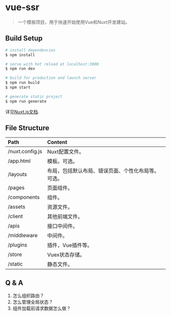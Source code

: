 # vue-ssr

> 一个模板项目，用于快速开始使用Vue和Nuxt开发建站。

## Build Setup

``` bash
# install dependencies
$ npm install

# serve with hot reload at localhost:3000
$ npm run dev

# build for production and launch server
$ npm run build
$ npm start

# generate static project
$ npm run generate
```

详见[Nuxt.js](https://github.com/nuxt/nuxt.js)[文档](https://zh.nuxtjs.org/guide/commands).

## File Structure

| Path | Content |
| :--- | :--- |
| /nuxt.config.js | Nuxt配置文件。 |
| /app.html | 模板。可选。 |
| /layouts | 布局，包括默认布局、错误页面、个性化布局等。可选。 |
| /pages | 页面组件。 |
| /components | 组件。 |
| /assets | 资源文件。 |
| /client | 其他前端文件。 |
| /apis | 接口中间件。 |
| /middleware | 中间件。 |
| /plugins | 插件，Vue插件等。 |
| /store | Vuex状态存储。 |
| /static | 静态文件。 |

## Q & A

1. 怎么组织路由？
1. 怎么管理全局状态？
1. 组件加载前请求数据怎么做？
